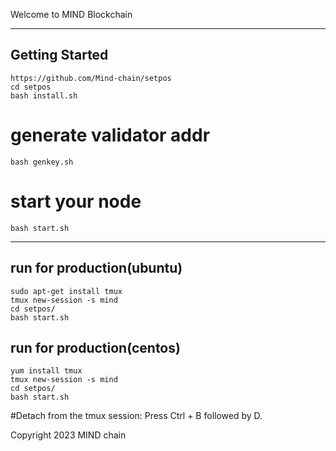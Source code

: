 Welcome to MIND Blockchain

---
## Getting Started



```
https://github.com/Mind-chain/setpos
cd setpos
bash install.sh
```

# generate validator addr 




```bash genkey.sh```



# start your node 

```
bash start.sh 
```

---
## run for production(ubuntu)

```
sudo apt-get install tmux
tmux new-session -s mind
cd setpos/
bash start.sh
```
## run for production(centos)

```
yum install tmux
tmux new-session -s mind
cd setpos/
bash start.sh
```
#Detach from the tmux session:
Press Ctrl + B followed by D.


Copyright 2023 MIND chain 


